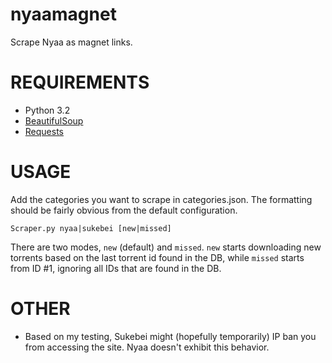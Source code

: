 nyaamagnet
==========

Scrape Nyaa as magnet links.

# REQUIREMENTS
- Python 3.2
- [BeautifulSoup](http://www.crummy.com/software/BeautifulSoup/)
- [Requests](http://docs.python-requests.org/en/latest/)

# USAGE
Add the categories you want to scrape in categories.json. The formatting should be fairly obvious from the default configuration.

	Scraper.py nyaa|sukebei [new|missed]

There are two modes, `new` (default) and `missed`. `new` starts downloading new torrents based on the last torrent id found in the DB, while `missed` starts from ID #1, ignoring all IDs that are found in the DB.

# OTHER
- Based on my testing, Sukebei might (hopefully temporarily) IP ban you from accessing the site. Nyaa doesn't exhibit this behavior.
